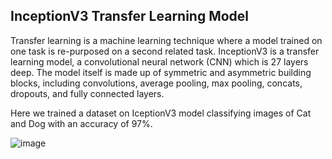 ## InceptionV3 Transfer Learning Model
Transfer learning is a machine learning technique where a model trained on one task is re-purposed on a second related task.
InceptionV3 is a transfer learning model, a convolutional neural network (CNN) which is 27 layers deep. The model itself is made up of symmetric and asymmetric building blocks, including convolutions, average pooling, max pooling, concats, dropouts, and fully connected layers.

Here we trained a dataset on IceptionV3 model classifying images of Cat and Dog with an accuracy of 97%.


![image](https://user-images.githubusercontent.com/59252875/115873158-3ea8d600-a460-11eb-81a5-9156376972ab.png)

